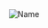 <div align="center">
    <img src="https://jumpshare.com/v/joODnb44pcQAFT5csRI4?b=ejbp0C0daU40Yn4uFpy0" alt="Name">
</div>
